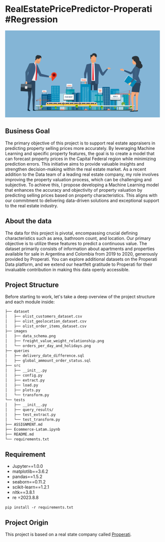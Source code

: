 # RealEstatePricePredictor-Properati #Regression

![image](https://raw.githubusercontent.com/Dotto-Luis/Projects/main/Real%20State/Properati/pics/Real-State-Investment.png)

## Business Goal

The primary objective of this project is to support real estate appraisers in predicting property selling prices more accurately. By leveraging Machine Learning and specific property features, the goal is to create a model that can forecast property prices in the Capital Federal region while minimizing prediction errors. This initiative aims to provide valuable insights and strengthen decision-making within the real estate market. As a recent addition to the Data team of a leading real estate company, my role involves improving the property valuation process, which can be challenging and subjective. To achieve this, I propose developing a Machine Learning model that enhances the accuracy and objectivity of property valuation by predicting selling prices based on property characteristics. This aligns with our commitment to delivering data-driven solutions and exceptional support to the real estate industry.

## About the data

The data for this project is pivotal, encompassing crucial defining characteristics such as area, bathroom count, and location. Our primary objective is to utilize these features to predict a continuous value. The dataset primarily consists of information about apartments and properties available for sale in Argentina and Colombia from 2019 to 2020, generously provided by Properati. You can explore additional datasets on the Properati Data platform, and we extend our heartfelt gratitude to Properati for their invaluable contribution in making this data openly accessible.

## Project Structure

Before starting to work, let's take a deep overview of the project structure and each module inside:

```console
├── dataset
│   ├── olist_customers_dataset.csv
│   ├── olist_geolocation_dataset.csv
│   ├── olist_order_items_dataset.csv
├── images
│   ├── data_schema.png
│   ├── freight_value_weight_relationship.png
│   └── orders_per_day_and_holidays.png
├── queries
│   ├── delivery_date_difference.sql
│   ├── global_ammount_order_status.sql
├── src
│   ├── __init__.py
│   ├── config.py
│   ├── extract.py
│   ├── load.py
│   ├── plots.py
│   └── transform.py
└── tests
│   ├── __init__.py
│   ├── query_results/
│   ├── test_extract.py
│   └── test_transform.py
├── ASSIGNMENT.md
├── Ecommerce-Latam.ipynb
├── README.md
└── requirements.txt
```

## Requirement

- Jupyter==1.0.0
- matplotlib==3.6.2
- pandas==1.5.2
- seaborn==0.11.2
- scikit-learn==1.2.1
- nltk==3.8.1
- re =2023.8.8

```pip install -r requirements.txt```


## Project Origin

This project is based on a real state company called [Properati](https://www.properati.com/).

